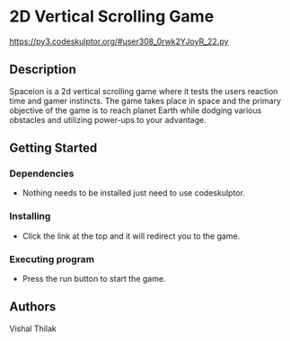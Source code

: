 # 2D Vertical Scrolling Game

https://py3.codeskulptor.org/#user308_0rwk2YJoyR_22.py

## Description

Spaceion is a 2d vertical scrolling game where it tests the
users reaction time and gamer instincts. The game takes place in space
and the primary objective of the game is to reach planet Earth while
dodging various obstacles and utilizing power-ups to your advantage. 


## Getting Started

### Dependencies

* Nothing needs to be installed just need to use codeskulptor.

### Installing

* Click the link at the top and it will redirect you to the game.

### Executing program

* Press the run button to start the game.

## Authors

Vishal Thilak
